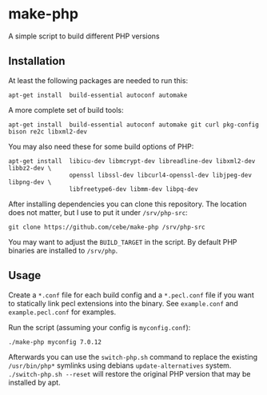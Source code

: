 make-php
========

A simple script to build different PHP versions

Installation
------------

At least the following packages are needed to run this:

    apt-get install  build-essential autoconf automake

A more complete set of build tools:

    apt-get install  build-essential autoconf automake git curl pkg-config bison re2c libxml2-dev

You may also need these for some build options of PHP:

    apt-get install  libicu-dev libmcrypt-dev libreadline-dev libxml2-dev libbz2-dev \
                     openssl libssl-dev libcurl4-openssl-dev libjpeg-dev libpng-dev \
                     libfreetype6-dev libmm-dev libpq-dev

After installing dependencies you can clone this repository.
The location does not matter, but I use to put it under `/srv/php-src`:

    git clone https://github.com/cebe/make-php /srv/php-src

You may want to adjust the `BUILD_TARGET` in the script.
By default PHP binaries are installed to `/srv/php`.

Usage
-----

Create a `*.conf` file for each build config and a `*.pecl.conf` file if you want to statically link pecl extensions into the binary.
See `example.conf` and `example.pecl.conf` for examples.

Run the script (assuming your config is `myconfig.conf`):


    ./make-php myconfig 7.0.12

Afterwards you can use the `switch-php.sh` command to replace the existing `/usr/bin/php*` symlinks using debians `update-alternatives` system. `./switch-php.sh --reset` will restore the original PHP version that may be installed by apt.
